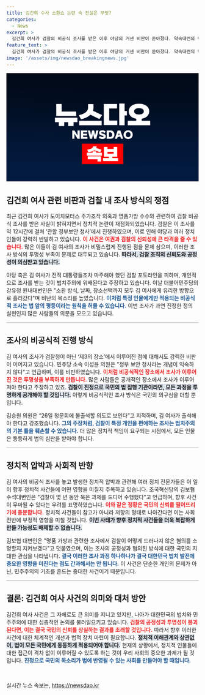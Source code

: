 ```yaml
---
title: 김건희 수사 소환쇼 논란 속 진실은 무엇?
categories:
  - News
excerpt: >
  김건희 여사가 검찰의 비공식 조사를 받은 이후 야당의 거센 비판이 쏟아졌다. 약속대련의 막이 올랐다는 지적과 함께 검찰의 이례적인 소환 방식이 논란으로 확산되고 있다. 김 여사의 주가조작 및 뇌물 수수 의혹, 그 배후의 진실은 무엇일까? 클릭해서 확인해보세요!
feature_text: >
  김건희 여사가 검찰의 비공식 조사를 받은 이후 야당의 거센 비판이 쏟아졌다. 약속대련의 막이 올랐다는 지적과 함께 검찰의 이례적인 소환 방식이 논란으로 확산되고 있다. 김 여사의 주가조작 및 뇌물 수수 의혹, 그 배후의 진실은 무엇일까? 클릭해서 확인해보세요!
image: '/assets/img/newsdao_breakingnews.jpg'
---
```


<p><img src="/assets/img/newsdao_breakingnews.jpg" alt="pcversion 속보" /></p>

<h2 data-ke-size="size26">김건희 여사 관련 비판과 검찰 내 조사 방식의 쟁점</h2>

<p data-ke-size="size16">최근 김건희 여사가 도이치모터스 주가조작 의혹과 명품가방 수수와 관련하여 검찰 비공식 조사를 받은 사실이 밝혀지면서 정치적 논란이 재점화되었습니다. 검찰은 이 조사를 약 12시간에 걸쳐 ‘관할 정부보안 청사’에서 진행하였으며, 이로 인해 야당과 여러 정치인들이 강력히 반발하고 있습니다. <b><span style="color: #ee2323;">이 사건은 여권과 검찰의 신뢰성에 큰 타격을 줄 수 있습니다.</span></b> 많은 이들이 김 여사의 조사가 비밀스럽게 진행된 점을 문제 삼으며, 이러한 조사 방식의 투명성 부족이 문제로 대두되고 있습니다. <b><span style="background-color: #21538527;">따라서, 검찰 조직의 신뢰도와 공정성이 의심받고 있습니다.</span></b></p>

<p data-ke-size="size16">야당 측은 김 여사가 전직 대통령들조차 마주해야 했던 검찰 포토라인을 피하며, 개인적으로 조사를 받는 것이 법치주의에 위배된다고 주장하고 있습니다. 이날 더불어민주당의 강유정 원내대변인은 "소환 방식, 날짜, 장소선택까지 모두 김 여사에게 유리한 방향으로 흘러갔다"며 비난의 목소리를 높였습니다. <b><span style="color: #1a5490;">이처럼 특정 인물에게만 적용되는 비공식적 조사는 법 앞의 평등이라는 원칙을 허물 수 있습니다.</span></b> 이번 조사가 과연 진정한 정의 실현인지 많은 사람들의 의문을 모으고 있습니다.</p>

<hr style="height: 2px; border: none; background-color: #c8c8c8;"/>

<h2 data-ke-size="size26">조사의 비공식적 진행 방식</h2>

<p data-ke-size="size16">김 여사의 조사가 검찰청이 아닌 ‘제3의 장소’에서 이루어진 점에 대해서도 강력한 비판이 이어지고 있습니다. 민주당 소속 이성윤 의원은 "정부 보안 청사라는 개념이 익숙하지 않다"고 언급하며, 이를 비판하였습니다. <b><span style="color: #ee2323;">이처럼 비공식적인 장소에서 조사가 이루어진 것은 투명성을 부족하게 만듭니다.</span></b> 많은 사람들은 공개적인 장소에서 조사가 이루어져야 한다고 주장하고 있죠. <b><span style="background-color: #21538527;">검찰이 진정으로 국민의 법 집행 기관이라면, 모든 과정을 투명하게 공개해야 할 것입니다.</span></b> 이렇게 비공식적인 조사 방식은 국민의 의구심을 더할 뿐입니다.</p>

<p data-ke-size="size16">김승원 의원은 “26일 청문회에 불출석할 의도로 보인다”고 지적하며, 김 여사가 출석해야 한다고 강조했습니다. <b><span style="color: #1a5490;">그의 주장처럼, 검찰이 특정 개인을 편애하는 조사는 법치주의의 기본 틀을 훼손할 수 있습니다.</span></b> 더 많은 정치적 책임이 요구되는 시점에서, 모든 인물은 동등하게 법의 심판을 받아야 합니다.</p>

<hr style="height: 2px; border: none; background-color: #c8c8c8;"/>

<h2 data-ke-size="size26">정치적 압박과 사회적 반향</h2>

<p data-ke-size="size16">김 여사의 비공식 조사를 놓고 발생한 정치적 압박과 관련해 여러 정치 전문가들은 이 일이 향후 정치적 사건들에 어떤 영향을 미칠지 주목하고 있습니다. 조국혁신당의 김보협 수석대변인은 "검찰이 몇 년 동안 묵은 과제를 드디어 수행했다"고 언급하며, 향후 사건이 무마될 수 있다는 우려를 표명하였습니다. <b><span style="color: #ee2323;">이와 같은 정황은 국민의 신뢰를 떨어뜨리기에 충분합니다.</span></b> 정치적 사건들이 참고가 아니라 저항의 형태로 나아간다면 이는 사회 전반에 부정적 영향을 미칠 것입니다. <b><span style="background-color: #21538527;">이번 사태가 향후 정치적 사건들을 더욱 복잡하게 만들 가능성도 배제할 수 없습니다.</span></b></p>

<p data-ke-size="size16">김보협 대변인은 "명품 가방과 관련한 조사에서 검찰이 어떻게 드러나지 않은 혐의를 소명할지 지켜보겠다"고 덧붙였으며, 이는 조사의 공정성과 협의된 방식에 대한 국민의 지대한 관심을 나타냅니다. <b><span style="color: #1a5490;">결국 이러한 조사 과정 하나하나가 결국 대한민국 법치 발전에 중요한 영향을 미친다는 점도 간과해서는 안 됩니다.</span></b> 이 사건은 단순한 개인의 문제가 아닌, 민주주의의 기초를 흔드는 중대한 사건이기 때문입니다.</p>

<hr style="height: 2px; border: none; background-color: #c8c8c8;"/>

<h2 data-ke-size="size26">결론: 김건희 여사 사건의 의미와 대처 방안</h2>

<p data-ke-size="size16">김건희 여사 사건은 그 자체로도 큰 의미를 지니고 있지만, 나아가 대한민국의 법치와 민주주의에 대한 심층적인 논의를 불러일으키고 있습니다. <b><span style="color: #ee2323;">검찰의 공정성과 투명성이 붕괴된다면, 이는 결국 국민의 신뢰를 상실하는 결과를 초래할 것입니다.</span></b> 따라서 향후 이러한 사건에 대한 체계적인 개선과 법적 장치 마련이 필요합니다. <b><span style="background-color: #21538527;">정치적 이해관계와 상관없이, 법이 모든 국민에게 동등하게 적용되어야 합니다.</span></b> 현재의 상황에서, 정치적 인물들에 대한 접근이 격차 없이 이루어질 수 있도록 하는 것이 우리 사회의 중요한 과제가 될 것입니다. <b><span style="color: #1a5490;">진정으로 국민의 목소리가 법에 반영될 수 있는 사회를 만들어야 할 때입니다.</span></b></p>

<p data-ke-size="size16"><br/></p>
실시간 뉴스 속보는, <a href="https://newsdao.kr" rel="dofollow">https://newsdao.kr</a>


